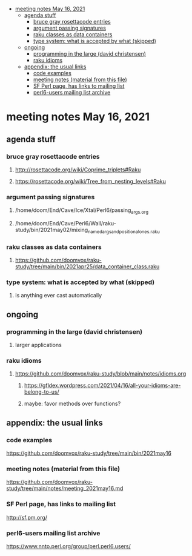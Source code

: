 - [meeting notes May 16, 2021](#org2f6f1ac)
  - [agenda stuff](#org721e2ce)
    - [bruce gray rosettacode entries](#org41c187f)
    - [argument passing signatures](#org5030490)
    - [raku classes as data containers](#orgcfdfaa2)
    - [type system: what is accepted by what  (skipped)](#org9e7ec9d)
  - [ongoing](#orgb466f21)
    - [programming in the large (david christensen)](#orgacee2de)
    - [raku idioms](#orgae25382)
  - [appendix: the usual links](#orgc2cd8b1)
    - [code examples](#org899b78a)
    - [meeting notes (material from this file)](#org1f84916)
    - [SF Perl page, has links to mailing list](#org45bff09)
    - [perl6-users mailing list archive](#orge8ba379)


<a id="org2f6f1ac"></a>

# meeting notes May 16, 2021


<a id="org721e2ce"></a>

## agenda stuff


<a id="org41c187f"></a>

### bruce gray rosettacode entries

1.  <http://rosettacode.org/wiki/Coprime_triplets#Raku>

2.  <https://rosettacode.org/wiki/Tree_from_nesting_levels#Raku>


<a id="org5030490"></a>

### argument passing signatures

1.  /home/doom/End/Cave/Ice/Xtal/Perl6/passing<sub>args.org</sub>

2.  /home/doom/End/Cave/Perl6/Wall/raku-study/bin/2021may02/mixing<sub>named</sub><sub>args</sub><sub>and</sub><sub>positional</sub><sub>ones.raku</sub>


<a id="orgcfdfaa2"></a>

### raku classes as data containers

1.  <https://github.com/doomvox/raku-study/tree/main/bin/2021apr25/data_container_class.raku>


<a id="org9e7ec9d"></a>

### type system: what is accepted by what  (skipped)

1.  is anything ever cast automatically


<a id="orgb466f21"></a>

## ongoing


<a id="orgacee2de"></a>

### programming in the large (david christensen)

1.  larger applications


<a id="orgae25382"></a>

### raku idioms

1.  <https://github.com/doomvox/raku-study/blob/main/notes/idioms.org>

    1.  <https://gfldex.wordpress.com/2021/04/16/all-your-idioms-are-belong-to-us/>
    
    2.  maybe: favor methods over functions?


<a id="orgc2cd8b1"></a>

## appendix: the usual links


<a id="org899b78a"></a>

### code examples

<https://github.com/doomvox/raku-study/tree/main/bin/2021may16>


<a id="org1f84916"></a>

### meeting notes (material from this file)

<https://github.com/doomvox/raku-study/tree/main/notes/meeting_2021may16.md>


<a id="org45bff09"></a>

### SF Perl page, has links to mailing list

<http://sf.pm.org/>


<a id="orge8ba379"></a>

### perl6-users mailing list archive

<https://www.nntp.perl.org/group/perl.perl6.users/>
